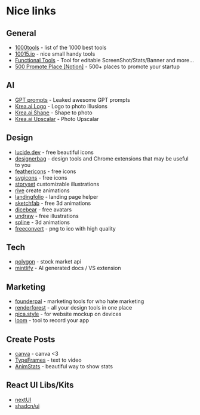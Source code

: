 # Nice links

## General
- [1000tools](https://1000.tools) - list of the 1000 best tools
- [10015.io](https://10015.io) - nice small handy tools
- [Functional Tools](https://functional.tools/) - Tool for editable ScreenShot/Stats/Banner and more...
- [500 Promote Place [Notion]](https://fringe-rotate-0b1.notion.site/500-places-to-promote-your-startup-ff3b013f710d4d37b9ba65fd9d1313f8) - 500+ places to promote your startup

## AI
- [GPT prompts](https://github.com/linexjlin/GPTs) - Leaked awesome GPT prompts
- [Krea.ai Logo](https://www.krea.ai/apps/image/logos) - Logo to photo Illusions
- [Krea.ai Shape](https://www.krea.ai/apps/image/realtime) - Shape to photo
- [Krea.ai Upscalar](https://www.krea.ai/apps/image/enhancer) - Photo Upscalar

## Design
- [lucide.dev](https://lucide.dev/icons/) - free beautiful icons
- [designerbag](https://bento.me/designerbag) - design tools and Chrome extensions that may be useful to you
- [feathericons](https://feathericons.com/) - free icons
- [svgicons](http://svgicons.sparkk.fr/) - free icons
- [storyset](https://storyset.com/) customizable illustrations 
- [rive](https://rive.app/) create animations
- [landingfolio](https://www.landingfolio.com/) - landing page helper
- [sketchfab](https://sketchfab.com/tags/free) - free 3d animations
- [dicebear](https://www.dicebear.com/) - free avatars
- [undraw](https://undraw.co/illustrations) - free illustrations
- [spline](https://spline.design/) - 3d animations
- [freeconvert](https://www.freeconvert.com/png-to-ico) - png to ico with high quality


## Tech
- [polygon](https://polygon.io/) - stock market api
- [mintlify](https://mintlify.com/) - AI generated docs / VS extension


## Marketing
- [founderpal](https://founderpal.ai/) - marketing tools for who hate marketing
- [renderforest](https://www.renderforest.com/) - all your design tools in one place
- [pica.style](https://pika.style/templates/macbook-mockup-template)  - for website mockup on devices
- [loom](https://www.loom.com) - tool to record your app


## Create Posts
- [canva](https://www.canva.com/) - canva <3
- [TypeFrames](https://www.typeframes.com) - text to video
- [AnimStats](https://www.animstats.com/) - beautiful way to show stats

## React UI Libs/Kits
- [nextUI](https://nextui.org/docs/components/input)
- [shadcn/ui](https://ui.shadcn.com/)
